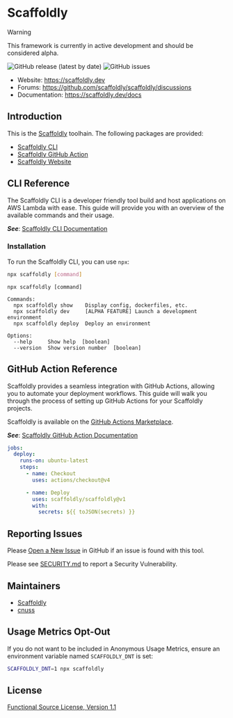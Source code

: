 # Scaffoldly

> [!WARNING]
> This framework is currently in active development and should be considered alpha.

![GitHub release (latest by date)](https://img.shields.io/github/v/release/scaffoldly/scaffoldly?label=version) ![GitHub issues](https://img.shields.io/github/issues/scaffoldly/scaffoldly)

- Website: https://scaffoldly.dev
- Forums: https://github.com/scaffoldly/scaffoldly/discussions
- Documentation: https://scaffoldly.dev/docs

## Introduction

This is the [Scaffoldly](https://scaffoldly.dev) toolhain. The following packages are provided:

- [Scaffoldly CLI](https://scaffoldly.dev/docs/cli)
- [Scaffoldly GitHub Action](https://scaffoldly.dev/docs/gha)
- [Scaffoldly Website](https://scaffoldly.dev)

## CLI Reference

The Scaffoldly CLI is a developer friendly tool build and host applications on AWS Lambda with ease. This guide will provide you with an overview of the available commands and their usage.

_**See**_: [Scaffoldly CLI Documentation](https://scaffoldly.dev/docs/cli)

### Installation

To run the Scaffoldly CLI, you can use `npx`:

```bash
npx scaffoldly [command]
```

```
npx scaffoldly [command]

Commands:
  npx scaffoldly show    Display config, dockerfiles, etc.
  npx scaffoldly dev     [ALPHA FEATURE] Launch a development environment
  npx scaffoldly deploy  Deploy an environment

Options:
  --help     Show help  [boolean]
  --version  Show version number  [boolean]
```

## GitHub Action Reference

Scaffoldly provides a seamless integration with GitHub Actions, allowing you to automate your deployment workflows. This guide will walk you through the process of setting up GitHub Actions for your Scaffoldly projects.

Scaffoldly is available on the [GitHub Actions Marketplace](https://github.com/marketplace/actions/scaffoldly).

_**See**_: [Scaffoldly GitHub Action Documentation](https://scaffoldly.dev/docs/gha)

```yaml
jobs:
  deploy:
    runs-on: ubuntu-latest
    steps:
      - name: Checkout
        uses: actions/checkout@v4

      - name: Deploy
        uses: scaffoldly/scaffoldly@v1
        with:
          secrets: ${{ toJSON(secrets) }}
```

## Reporting Issues

Please [Open a New Issue](https://github.com/scaffoldly/cli/issues/new/choose) in GitHub if an issue is found with this tool.

Please see [SECURITY.md](SECURITY.md) to report a Security Vulnerability.

## Maintainers

- [Scaffoldly](https://github.com/scaffoldly)
- [cnuss](https://github.com/cnuss)

## Usage Metrics Opt-Out

If you do not want to be included in Anonymous Usage Metrics, ensure an environment variable named `SCAFFOLDLY_DNT` is set:

```bash
SCAFFOLDLY_DNT=1 npx scaffoldly
```

## License

[Functional Source License, Version 1.1](LICENSE.md)

